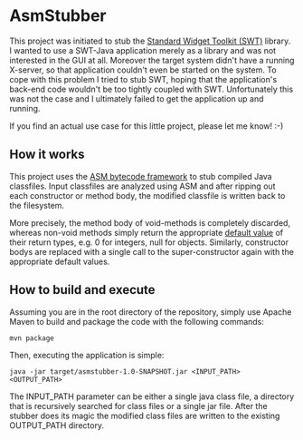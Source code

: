 AsmStubber
====================

This project was initiated to stub the [Standard Widget Toolkit (SWT)](http://www.eclipse.org/swt/)
library. I wanted to use a SWT-Java application merely as a library and was
not interested in the GUI at all. Moreover the target system didn't have a
running X-server, so that application couldn't even be started on the system.
To cope with this problem I tried to stub SWT, hoping that the application's
back-end code wouldn't be too tightly coupled with SWT. Unfortunately this was
not the case and I ultimately failed to get the application up and running.

If you find an actual use case for this little project, please let me know! :-)

How it works
--------------------

This project uses the [ASM bytecode framework](http://asm.ow2.org/) to
stub compiled Java classfiles. Input classfiles are analyzed using ASM and
after ripping out each constructor or method body, the modified classfile is
written back to the filesystem.

More precisely, the method body of void-methods is completely discarded,
whereas non-void methods simply return the appropriate [default
value](http://docs.oracle.com/javase/tutorial/java/nutsandbolts/datatypes.html)
of their return types, e.g. 0 for integers, null for objects. Similarly,
constructor bodys are replaced with a single call to the super-constructor
again with the appropriate default values.


How to build and execute
--------------------

Assuming you are in the root directory of the repository, simply use Apache
Maven to build and package the code with the following commands:

```shell
mvn package
```

Then, executing the application is simple:

```shell
java -jar target/asmstubber-1.0-SNAPSHOT.jar <INPUT_PATH> <OUTPUT_PATH>
```

The INPUT\_PATH parameter can be either a single java class file, a directory
that is recursively searched for class files or a single jar file. After the
stubber does its magic the modified class files are written to the existing
OUTPUT\_PATH directory.
